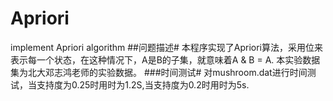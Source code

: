 Apriori
=======

implement Apriori algorithm 
##问题描述#
本程序实现了Apriori算法，采用位来表示每一个状态，在这种情况下，A是B的子集，就意味着A & B = A.
本实验数据集为北大邓志鸿老师的实验数据。
###时间测试#
对mushroom.dat进行时间测试，当支持度为0.25时用时为1.2S,当支持度为0.2时用时为5s.
